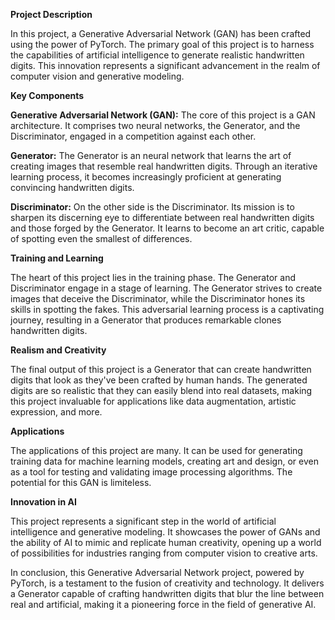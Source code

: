**Project Description**

In this project, a Generative Adversarial Network (GAN) has been crafted using the power of PyTorch. The primary goal of this project is to harness the capabilities of artificial intelligence to generate realistic handwritten digits. This innovation represents a significant advancement in the realm of computer vision and generative modeling.

**Key Components**

**Generative Adversarial Network (GAN):** The core of this project is a GAN architecture. It comprises two neural networks, the Generator, and the Discriminator, engaged in a competition against each other.

**Generator:** The Generator is an neural network that learns the art of creating images that resemble real handwritten digits. Through an iterative learning process, it becomes increasingly proficient at generating convincing handwritten digits.

**Discriminator:** On the other side is the Discriminator. Its mission is to sharpen its discerning eye to differentiate between real handwritten digits and those forged by the Generator. It learns to become an art critic, capable of spotting even the smallest of differences.

**Training and Learning**

The heart of this project lies in the training phase. The Generator and Discriminator engage in a stage of learning. The Generator strives to create images that deceive the Discriminator, while the Discriminator hones its skills in spotting the fakes. This adversarial learning process is a captivating journey, resulting in a Generator that produces remarkable clones handwritten digits.

**Realism and Creativity**

The final output of this project is a Generator that can create handwritten digits that look as they've been crafted by human hands. The generated digits are so realistic that they can easily blend into real datasets, making this project invaluable for applications like data augmentation, artistic expression, and more.

**Applications**

The applications of this project are many. It can be used for generating training data for machine learning models, creating art and design, or even as a tool for testing and validating image processing algorithms. The potential for this GAN is limiteless.

**Innovation in AI**

This project represents a significant step in the world of artificial intelligence and generative modeling. It showcases the power of GANs and the ability of AI to mimic and replicate human creativity, opening up a world of possibilities for industries ranging from computer vision to creative arts.

In conclusion, this Generative Adversarial Network project, powered by PyTorch, is a testament to the fusion of creativity and technology. It delivers a Generator capable of crafting handwritten digits that blur the line between real and artificial, making it a pioneering force in the field of generative AI.
